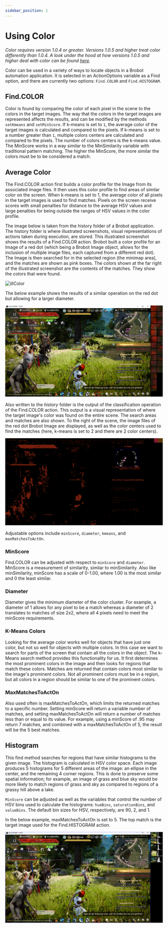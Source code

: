```yaml
---
sidebar_position: 1
---
```


# Using Color

_Color requires version 1.0.4 or greater. Versions 1.0.5 and higher treat color differently than 1.0.4. A look under the hood
at how versions 1.0.5 and higher deal with color can be found [here](../../labeling/color-analysis.md)._   

Color can be used in a variety of ways to locate objects in a Brobot automation application.
It is selected in an ActionOptions variable as a Find option, and there are currently two 
options: `Find.COLOR` and `Find.HISTOGRAM`. 

## Find.COLOR

Color is found by comparing the color of each pixel in the scene to the colors in the target images. 
The way that the colors in the target images are represented affects the results, and can be modified 
by the methods `setKmeans` and `setMinScore`. If k-means is set to `1`, the average color of the target 
images is calculated and compared to the pixels. If k-means is set to a number greater than `1`, multiple
colors centers are calculated and compared to the pixels. The number of colors centers is the k-means value. 
The MinScore works in a way similar to the MinSimilarity variable with traditional pattern matching. The higher
the MinScore, the more similar the colors must be to be considered a match.

## Average Color

The Find.COLOR action first builds a color profile for the Image from its associated 
image files. It then uses this color profile to find areas of similar color on the screen. 
When k-means is set to 1, the average color of all pixels in the target images is used to 
find matches. Pixels on the screen receive scores with small penalties for distance 
to the average HSV values and large penalties for being outside the ranges of HSV
values in the color profile.  

The image below is taken from the history folder of a Brobot application. The 
history folder is where illustrated screenshots, visual representations of actions
taken during execution, are stored. This illustrated screenshot shows the results
of a Find.COLOR action. Brobot built a color profile for an Image of a red dot
(which being a Brobot Image object, allows for the inclusion of multiple image files, 
each captured from a different red dot). The Image is then searched for in the 
selected region (the minimap area), and the matches are shown as pink boxes. The 
colors shown at the far right of the illustrated screenshot are the contents of the 
matches. They show the colors that were found.

![illColor](/img/hist0-FIND-COLOR-redDotColor.png)  

The below example shows the results of a similar operation on the red dot but
allowing for a larger diameter.  

![reddot](/img/color/reddot.png)  

Also written to the _history_ folder is the output of the classification operation
of the Find.COLOR action. This output is a visual representation of where the target image's 
color was found on the entire scene. The search areas and matches are also shown. 
To the right of the scene, the image files of the red dot Brobot Image are displayed, as well
as the color centers used to find the matches (here, k-means is set to 2 and there are 2 color centers).  

![reddotclasses](/img/color/reddot_classes.png)  

Adjustable options include `minScore`, `diameter`, `kmeans`, and `maxMatchesToActOn`.

### MinScore

Find.COLOR can be adjusted with respect to `minScore` and `diameter`. MinScore is 
a measurement of similarity, similar to minSimilarity. Also like minSimilarity, 
minScore has a scale of 0-1.00, where 1.00 is the most similar and 0 the least
similar.  

### Diameter

Diameter gives the minimum diameter of the color cluster. For example,
a diameter of 1 allows for any pixel to be a match whereas a diameter of 2 translates
to matches of size 2x2, where all 4 pixels need to meet the minScore requirements.

### K-Means Colors

Looking for the average color works well for objects that have just one color, but 
not so well for objects with multiple colors. In this case we want to search for 
parts of the screen that contain all the colors in the object. The k-Means search
method provides this functionality for us. It first determines the most prominent 
colors in the image and then looks for regions that match these colors. Matches are 
returned that contain colors most similar to the image's prominent colors. Not all
prominent colors must be in a region, but all colors in a region should be 
similar to one of the prominent colors.  

### MaxMatchesToActOn

Also used often is maxMatchesToActOn, which limits the returned matches to a
specific number. Setting minScore will return a variable number of matches, and
setting maxMatchesToActOn will return a number of matches less than or equal
to its value. For example, using a minScore of .95 may return 7 matches, and
combined with a maxMatchesToActOn of 5, the result will be the 5 best matches.

## Histogram

This find method searches for regions that have similar histograms to the given image. 
The histogram is calculated in HSV color space. Each image produces 5 histograms for
5 different areas of the image: an ellipse in the center, and the remaining 4 corner
regions. This is done to preserve some spatial information; for example, an image
of grass and blue sky would be more likely to match regions of grass and sky as 
compared to regions of a grassy hill above a lake.  

`MinScore` can be adjusted as well as the variables that control the number of 
HSV bins used to calculate the histograms: `hueBins`, `saturationBins`, and `valueBins`.
The default bin sizes for HSV, respectively, are 90, 2, and 1.  

In the below example, maxMatchesToActOn is set to 5. The top match is the target image
used for the Find.HISTOGRAM action. 

![histogram](/img/color/histogram.png)      
